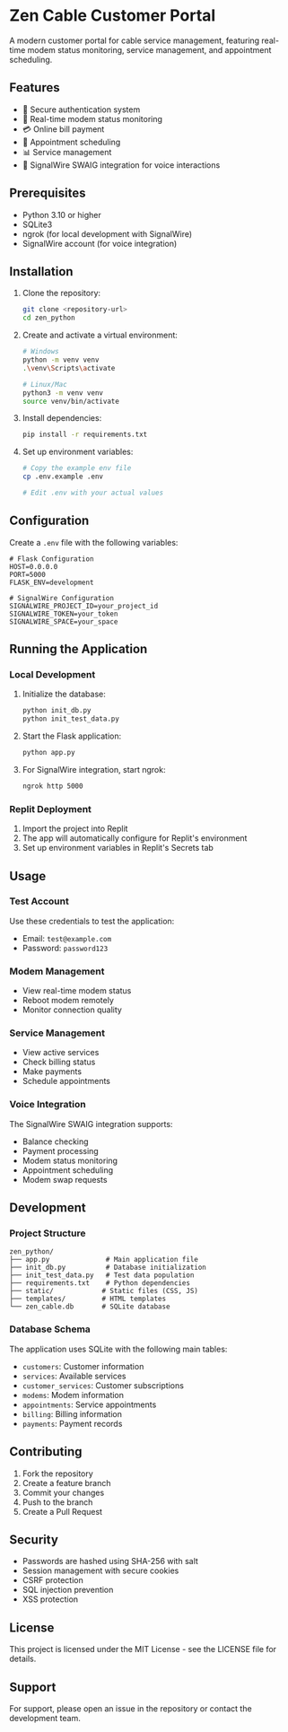 # Zen Cable Customer Portal

A modern customer portal for cable service management, featuring real-time modem status monitoring, service management, and appointment scheduling.

## Features

- 🔐 Secure authentication system
- 📱 Real-time modem status monitoring
- 💳 Online bill payment
- 📅 Appointment scheduling
- 📊 Service management
- 🤖 SignalWire SWAIG integration for voice interactions

## Prerequisites

- Python 3.10 or higher
- SQLite3
- ngrok (for local development with SignalWire)
- SignalWire account (for voice integration)

## Installation

1. Clone the repository:
   ```bash
   git clone <repository-url>
   cd zen_python
   ```

2. Create and activate a virtual environment:
   ```bash
   # Windows
   python -m venv venv
   .\venv\Scripts\activate

   # Linux/Mac
   python3 -m venv venv
   source venv/bin/activate
   ```

3. Install dependencies:
   ```bash
   pip install -r requirements.txt
   ```

4. Set up environment variables:
   ```bash
   # Copy the example env file
   cp .env.example .env
   
   # Edit .env with your actual values
   ```

## Configuration

Create a `.env` file with the following variables:

```env
# Flask Configuration
HOST=0.0.0.0
PORT=5000
FLASK_ENV=development

# SignalWire Configuration
SIGNALWIRE_PROJECT_ID=your_project_id
SIGNALWIRE_TOKEN=your_token
SIGNALWIRE_SPACE=your_space
```

## Running the Application

### Local Development

1. Initialize the database:
   ```bash
   python init_db.py
   python init_test_data.py
   ```

2. Start the Flask application:
   ```bash
   python app.py
   ```

3. For SignalWire integration, start ngrok:
   ```bash
   ngrok http 5000
   ```

### Replit Deployment

1. Import the project into Replit
2. The app will automatically configure for Replit's environment
3. Set up environment variables in Replit's Secrets tab

## Usage

### Test Account

Use these credentials to test the application:
- Email: `test@example.com`
- Password: `password123`

### Modem Management

- View real-time modem status
- Reboot modem remotely
- Monitor connection quality

### Service Management

- View active services
- Check billing status
- Make payments
- Schedule appointments

### Voice Integration

The SignalWire SWAIG integration supports:
- Balance checking
- Payment processing
- Modem status monitoring
- Appointment scheduling
- Modem swap requests

## Development

### Project Structure

```
zen_python/
├── app.py              # Main application file
├── init_db.py          # Database initialization
├── init_test_data.py   # Test data population
├── requirements.txt    # Python dependencies
├── static/            # Static files (CSS, JS)
├── templates/         # HTML templates
└── zen_cable.db       # SQLite database
```

### Database Schema

The application uses SQLite with the following main tables:
- `customers`: Customer information
- `services`: Available services
- `customer_services`: Customer subscriptions
- `modems`: Modem information
- `appointments`: Service appointments
- `billing`: Billing information
- `payments`: Payment records

## Contributing

1. Fork the repository
2. Create a feature branch
3. Commit your changes
4. Push to the branch
5. Create a Pull Request

## Security

- Passwords are hashed using SHA-256 with salt
- Session management with secure cookies
- CSRF protection
- SQL injection prevention
- XSS protection

## License

This project is licensed under the MIT License - see the LICENSE file for details.

## Support

For support, please open an issue in the repository or contact the development team. 